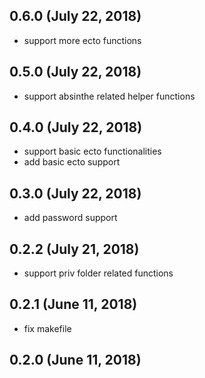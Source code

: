 ## 0.6.0 (July 22, 2018)
  - support more ecto functions

## 0.5.0 (July 22, 2018)
  - support absinthe related helper functions

## 0.4.0 (July 22, 2018)
  - support basic ecto functionalities
  - add basic ecto support

## 0.3.0 (July 22, 2018)
  - add password support

## 0.2.2 (July 21, 2018)
  - support priv folder related functions

## 0.2.1 (June 11, 2018)
  - fix makefile

## 0.2.0 (June 11, 2018)


